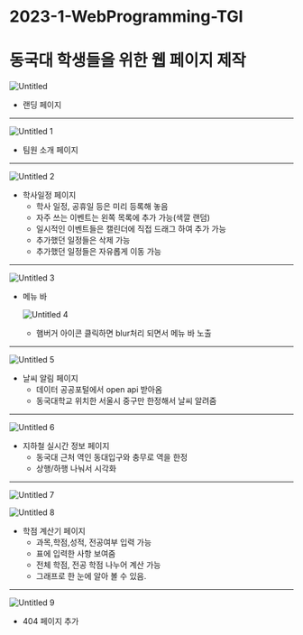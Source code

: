 # 2023-1-WebProgramming-TGI
# 동국대 학생들을 위한 웹 페이지 제작

![Untitled](https://github.com/2dydgh/2023-1-WebProgramming-TGI/assets/128107622/f3f32404-404e-42e2-9382-85b2369cae21)

- 랜딩 페이지

---

![Untitled 1](https://github.com/2dydgh/2023-1-WebProgramming-TGI/assets/128107622/a25e384b-d63a-4dc2-889b-8c4de64b9f21)

- 팀원 소개 페이지

---

![Untitled 2](https://github.com/2dydgh/2023-1-WebProgramming-TGI/assets/128107622/8938c876-e7e8-42f7-a7b5-935ded7ec180)

- 학사일정 페이지
    - 학사 일정, 공휴일 등은 미리 등록해 놓음
    - 자주 쓰는 이벤트는 왼쪽 목록에 추가 가능(색깔 랜덤)
    - 일시적인 이벤트들은 캘린더에 직접 드래그 하여 추가 가능
    - 추가했던 일정들은 삭제 가능
    - 추가했던 일정들은 자유롭게 이동 가능

---

![Untitled 3](https://github.com/2dydgh/2023-1-WebProgramming-TGI/assets/128107622/9a14b416-b71c-417c-affe-ed69a1ba6905)


- 메뉴 바
    
  ![Untitled 4](https://github.com/2dydgh/2023-1-WebProgramming-TGI/assets/128107622/40ac2a7b-5eb9-4aae-8deb-e41b7668c408)

    
    - 햄버거 아이콘 클릭하면 blur처리 되면서 메뉴 바 노출

---

![Untitled 5](https://github.com/2dydgh/2023-1-WebProgramming-TGI/assets/128107622/9e74cb59-299a-458f-93aa-91db3574d9e2)
- 날씨 알림 페이지
    - 데이터 공공포털에서 open api 받아옴
    - 동국대학교 위치한 서울시 중구만 한정해서 날씨 알려줌
    

---

![Untitled 6](https://github.com/2dydgh/2023-1-WebProgramming-TGI/assets/128107622/3dd2f0ad-df47-4d53-a253-8eba9f82b0ea)

- 지하철 실시간 정보 페이지
    - 동국대 근처 역인 동대입구와 충무로 역을 한정
    - 상행/하행 나눠서 시각화
    

---

![Untitled 7](https://github.com/2dydgh/2023-1-WebProgramming-TGI/assets/128107622/b28404da-e1c4-4551-b172-6a8f614efe86)


![Untitled 8](https://github.com/2dydgh/2023-1-WebProgramming-TGI/assets/128107622/c8b02941-278d-4b0a-b690-97554d6dc51e)

- 학점 계산기 페이지
    - 과목,학점,성적, 전공여부 입력 가능
    - 표에 입력한 사항 보여줌
    - 전체 학점, 전공 학점 나누어 계산 가능
    - 그래프로 한 눈에 알아 볼 수 있음.

---

![Untitled 9](https://github.com/2dydgh/2023-1-WebProgramming-TGI/assets/128107622/5f639436-bfa1-42bb-8ad0-0a10e3926dfb)

- 404 페이지 추가
